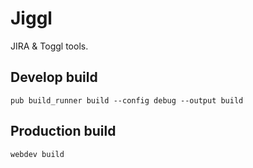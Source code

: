 # Jiggl
JIRA & Toggl tools.


## Develop build
```
pub build_runner build --config debug --output build
```

## Production build
```
webdev build
```